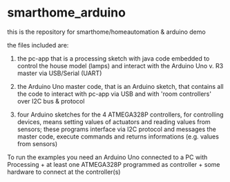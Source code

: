 # smarthome_arduino

this is the repository for smarthome/homeautomation & arduino demo 

the files included are:

1. the pc-app that is a processing sketch with java code embedded to control the house model (lamps) and interact with the Arduino Uno v. R3 master via USB/Serial (UART)

2. the Arduino Uno master code, that is an Arduino sketch, that contains all the code to interact with pc-app via USB and with 'room controllers' over I2C bus & protocol

3. four Arduino sketches for the 4 ATMEGA328P controllers, for controlling devices, means setting values of actuators and reading values from sensors; these programs interface via I2C protocol and messages the master code, execute commands and returns informations (e.g. values from sensors)

To run the examples you need an Arduino Uno connected to a PC with Processing + at least one ATMEGA328P programmed as controller + some hardware to connect at the controller(s)
